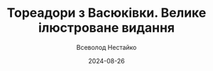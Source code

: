 ---
layout: default
modal-id: 55
date: 2024-08-26
title: Тореадори з Васюківки. Велике ілюстроване видання
author: Всеволод Нестайко
author_label: Автор
img: toreadory-z-vasyukivky-vsevolod-nestayko.jpg
project-date: 1963—1970
category: Класика дитячої літератури
status: available
description: "«Тореадори з Васюківки» — перший український дитячий бестселер. Важко знайти в нашій літературі щось веселіше й читабельніше, ніж ця неперевершена книжка Всеволода Нестайка.
«Тореадори з Васюківки» внесено до Особливо Почесного списку Андерсена як один із найвидатніших творів світової літератури для дітей.
2004 року Всеволод Нестайко опрацював нову редакцію «Тореадорів з Васюківки» з новими епізодами. І ось настав час подарункового видання: з надзвичайно щедрими, влучними і навдивовижу атмосферними ілюстраціями Ростислава Попського ця улюблена книжка кількох українських поколінь отримала абсолютно свіже прочитання..."
---
